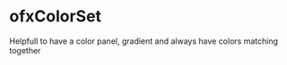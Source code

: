 ofxColorSet
===========

Helpfull to have a color panel, gradient and always have colors matching together
